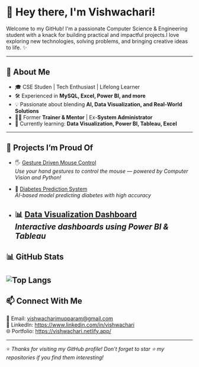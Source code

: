 # 👋 Hey there, I'm Vishwachari!

Welcome to my GitHub! I'm a passionate Computer Science & Engineering student with a knack for building practical and impactful projects.I love exploring new technologies, solving problems, and bringing creative ideas to life. ✨

---

## 🚀 About Me
- 🎓 CSE Studen | Tech Enthusiast | Lifelong Learner  
- 🛠️ Experienced in **MySQL, Excel, Power BI, and more**  
- 💡 Passionate about blending **AI, Data Visualization, and Real-World Solutions**  
- 🧑‍🏫 Former **Trainer & Mentor** | Ex-**System Administrator**  
- 🌱 Currently learning: **Data Visualization, Power BI, Tableau, Excel**  

---

## 💼 Projects I’m Proud Of
- 🖐️ [Gesture Driven Mouse Control](#)  
  *Use your hand gestures to control the mouse — powered by Computer Vision and Python!*  

- 🧬 [Diabetes Prediction System](#)  
  *AI-based model predicting diabetes with high accuracy*  

- 📊 [Data Visualization Dashboard](#)  
  *Interactive dashboards using Power BI & Tableau*
   ---

 ## 📊 GitHub Stats  

![Top Langs](https://github-readme-stats.vercel.app/api/top-langs/?username=vishwachari&layout=compact&theme=tokyonight)
---

## 📫 Connect With Me  
📧 Email: vishwacharimupparam@gmail.com  
💼 LinkedIn: https://www.linkedin.com/in/vishwachari  
🌐 Portfolio: https://vishwachari.netlify.app/

---
⭐️ *Thanks for visiting my GitHub profile! Don’t forget to star ⭐ my repositories if you find them interesting!*  
